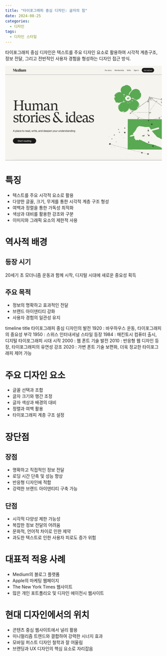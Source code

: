 ```yaml
---
title: "타이포그래피 중심 디자인: 글자의 힘"
date: 2024-08-25
categories:
  - 디자인
tags:
  - 디자인 스타일
---
```


타이포그래피 중심 디자인은 텍스트를 주요 디자인 요소로 활용하여 시각적 계층구조, 정보 전달, 그리고 전반적인 사용자 경험을 형성하는 디자인 접근 방식.

<img src="/assets/images/design/style/typographyCentric.png" alt="타이포그래피 중심 디자인 예시: 타이포그래피가 강조된 화면"/>

# 특징

- 텍스트를 주요 시각적 요소로 활용
- 다양한 글꼴, 크기, 무게를 통한 시각적 계층 구조 형성
- 여백과 정렬을 통한 가독성 최적화
- 색상과 대비를 활용한 강조와 구분
- 이미지와 그래픽 요소의 제한적 사용

# 역사적 배경

## 등장 시기
20세기 초 모더니즘 운동과 함께 시작, 디지털 시대에 새로운 중요성 획득

## 주요 목적
- 정보의 명확하고 효과적인 전달
- 브랜드 아이덴티티 강화
- 사용자 경험의 일관성 유지

<div class="mermaid">
timeline
  title 타이포그래피 중심 디자인의 발전
  1920 : 바우하우스 운동, 타이포그래피의 중요성 부각
  1950 : 스위스 인터내셔널 스타일 등장
  1984 : 매킨토시 컴퓨터 출시, 디지털 타이포그래피 시대 시작
  2000 : 웹 폰트 기술 발전
  2010 : 반응형 웹 디자인 등장, 타이포그래피의 유연성 강조
  2020 : 가변 폰트 기술 보편화, 더욱 정교한 타이포그래피 제어 가능
</div>

# 주요 디자인 요소

- 글꼴 선택과 조합
- 글자 크기와 행간 조정
- 글자 색상과 배경의 대비
- 정렬과 여백 활용
- 타이포그래피 계층 구조 설정

# 장단점

## 장점
- 명확하고 직접적인 정보 전달
- 로딩 시간 단축 및 성능 향상
- 반응형 디자인에 적합
- 강력한 브랜드 아이덴티티 구축 가능

## 단점
- 시각적 다양성 제한 가능성
- 복잡한 정보 전달의 어려움
- 문화적, 언어적 차이로 인한 제약
- 과도한 텍스트로 인한 사용자 피로도 증가 위험

# 대표적 적용 사례

- Medium의 블로그 플랫폼
- Apple의 마케팅 웹페이지
- The New York Times 웹사이트
- 많은 개인 포트폴리오 및 디자인 에이전시 웹사이트

# 현대 디자인에서의 위치

- 콘텐츠 중심 웹사이트에서 널리 활용
- 미니멀리즘 트렌드와 결합하여 강력한 시너지 효과
- 모바일 퍼스트 디자인 철학과 잘 어울림
- 브랜딩과 UX 디자인의 핵심 요소로 자리잡음